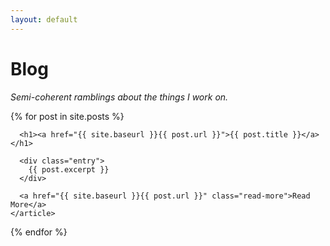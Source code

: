 ```yaml
---
layout: default
---
```

<div class="tech-slideshow"><div class="mover-1"></div></div>

# Blog

_Semi-coherent ramblings about the things I work on._

<div class="posts">
  {% for post in site.posts %}
    <article class="post">

      <h1><a href="{{ site.baseurl }}{{ post.url }}">{{ post.title }}</a></h1>

      <div class="entry">
        {{ post.excerpt }}
      </div>

      <a href="{{ site.baseurl }}{{ post.url }}" class="read-more">Read More</a>
    </article>
  {% endfor %}
  
</div>
